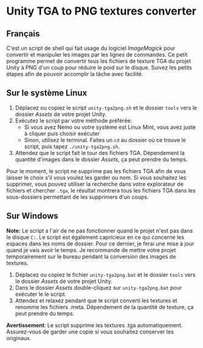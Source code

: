# Unity TGA to PNG textures converter

## Français

C'est un script de shell qui fait usage du logiciel _ImageMagick_ pour convertir et manipuler les images par les lignes de commandes. Ce petit programme permet de convertir tous les fichiers de texture TGA du projet Unity à PNG d'un coup pour réduire le poid sur le disque. Suivez les petits étapes afin de pouvoir accomplir la tâche avec facilité.

## Sur le système Linux

1. Déplacez ou copiez le script `unity-tga2png.sh` et le dossier `tools` vers le dossier _Assets_ de votre projet Unity.
2. Exécutez le script par votre méthode préférée:
   - Si vous avez Nemo ou votre système est Linux Mint, vous avez juste à cliquer puis choisir exécuter
   - Sinon, utilisez le terminal. Faites un `cd` au dossier où ce trouve le script, puis tapez `./unity-tga2png.sh`.
3. Attendez que le script fait le tour des fichiers TGA. Dépendement la quantité d'images dans le dossier _Assets_, ça peut prendre du temps.

Pour le moment, le script ne supprime pas les fichiers TGA afin de vous laisser le choix s'il vous voulez les garder ou nom. Si vous souhaitez les supprimer, vous pouvez utiliser la recherche dans votre explorateur de fichiers et chercher `.tga`, le résultat montrera tous les fichiers TGA dans les sous-dossiers permettant de les supprimers d'un coups.

## Sur Windows

**Note:** Le script a l'air de ne pas fonctionner quand le projet n'est pas dans le disque `C:`. Le script est également capricieux en ce qui concerne les espaces dans les noms de dossier. Pour ce dernier, je ferai une mise à jour quand je vais avoir le temps. Je recommande de mettre votre projet temporairement sur le bureau pendant la conversion des images de textures.

1. Déplacez ou copiez le fichier `unity-tga2png.bat` et le dossier `tools` vers le dossier _Assets_ de votre projet Unity.
2. Dans le dossier _Assets_ double-cliquez sur `unity-tga2png.bat` pour exécuter le le script.
3. Attendez et relaxez pendant que le script converti les textures et renomme les fichiers .meta. Dépendement de la quantité de texture, ça peut prendre du temps.

**Avertissement**: Le script supprime les textures .tga automatiquement. Assurez-vous de garder une copie si vous souhaitez conserver les originaux.
